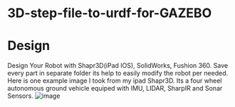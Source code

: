 # 3D-step-file-to-urdf-for-GAZEBO

# Design 
Design Your Robot with Shapr3D(iPad IOS), SolidWorks, Fushion 360. Save every part in separate folder its help to easily modify the robot per needed. Here is one example image I took from my ipad Shapr3D. Its a four wheel autonomous ground vehicle equiped with IMU, LIDAR, SharpIR and Sonar Sensors.
![image](https://github.com/Tihan-hossain/3D-step-file-to-urdf-for-GAZEBO/assets/73034571/9f6dca02-27a7-4435-8198-e4a6bc8b3b47|width=100)
